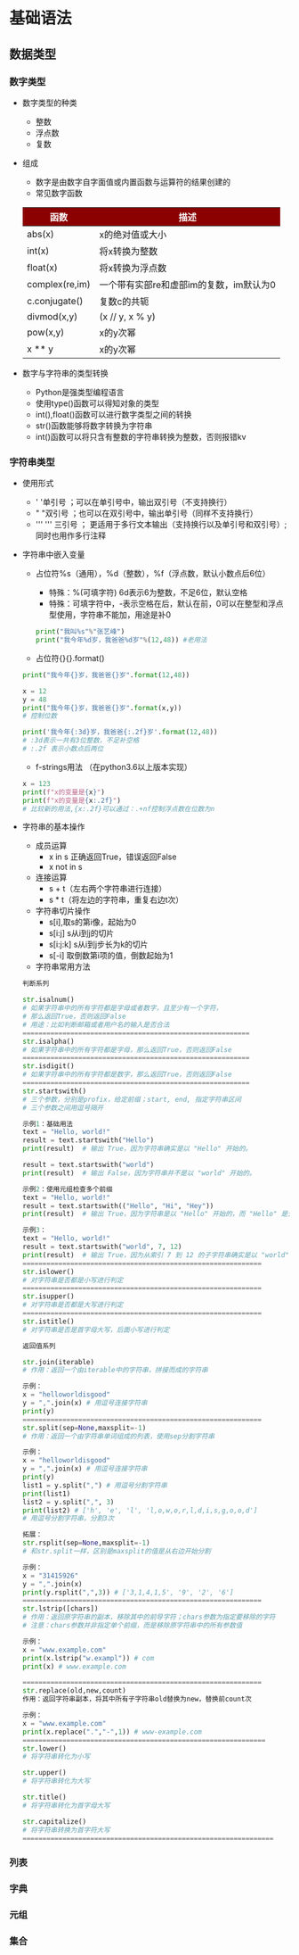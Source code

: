 # 基础语法
## 数据类型
### 数字类型
- 数字类型的种类
  - 整数
  - 浮点数
  - 复数
- 组成
  - 数字是由数字自字面值或内置函数与运算符的结果创建的
  - 常见数字函数
  <table>
    <thead>
        <th style="background-color:darkred;color:white">函数</th>
        <th style="background-color:darkred;color:white">描述</th>
    </thead>
    <tbody>
        <tr>
            <td>abs(x)</td>
            <td>x的绝对值或大小</td>
        </tr>
        <tr>
            <td>int(x)</td>
            <td>将x转换为整数</td>
        </tr>
        <tr>
            <td>float(x)</td>
            <td>将x转换为浮点数</td>
        </tr>
        <tr>
            <td>complex(re,im)</td>
            <td>一个带有实部re和虚部im的复数，im默认为0</td>
        </tr>
        <tr>
            <td>c.conjugate()</td>
            <td>复数c的共轭</td>
        </tr>
        <tr>
            <td>divmod(x,y)</td>
            <td>(x // y, x % y)</td>
        </tr>
        <tr>
            <td>pow(x,y)</td>
            <td>x的y次幂</td>
        </tr>
        <tr>
            <td>x ** y</td>
            <td>x的y次幂</td>
        </tr>
    </tbody>
  </table>

- 数字与字符串的类型转换
  - Python是强类型编程语言
  - 使用type()函数可以得知对象的类型
  - int(),float()函数可以进行数字类型之间的转换
  - str()函数能够将数字转换为字符串
  - int()函数可以将只含有整数的字符串转换为整数，否则报错kv
### 字符串类型
- 使用形式
  - ' '单引号 ；可以在单引号中，输出双引号（不支持换行）
  - " "双引号 ；也可以在双引号中，输出单引号（同样不支持换行）
  - ''' ''' 三引号 ； 更适用于多行文本输出（支持换行以及单引号和双引号）;同时也用作多行注释

- 字符串中嵌入变量
  - 占位符%s（通用），%d（整数），%f（浮点数，默认小数点后6位）
    - 特殊：%(可填字符) 6d表示6为整数，不足6位，默认空格
    - 特殊：可填字符中，-表示空格在后，默认在前，0可以在整型和浮点型使用，字符串不能加，用途是补0
    ```python
    print("我叫%s"%"张艺峰")
    print("我今年%d岁，我爸爸%d岁"%(12,48)) #老用法
    ```

  - 占位符{}{}.format()
  ```python
  print("我今年{}岁，我爸爸{}岁".format(12,48))

  x = 12
  y = 48
  print("我今年{}岁，我爸爸{}岁".format(x,y))
  # 控制位数

  print('我今年{:3d}岁，我爸爸{:.2f}岁'.format(12,48))
  # :3d表示一共有3位整数，不足补空格
  # :.2f 表示小数点后两位
  ```

  - f-strings用法 （在python3.6以上版本实现）
  ```python
  x = 123
  print(f"x的变量是{x}")
  print(f"x的变量是{x:.2f}") 
  # 比较新的用法,{x:.2f}可以通过：.+nf控制浮点数在位数为n
  ```

- 字符串的基本操作
  - 成员运算
    - x in s 正确返回True，错误返回False
    - x not in s
  - 连接运算
    - s + t（左右两个字符串进行连接）
    - s * t（将左边的字符串，重复右边t次）
  - 字符串切片操作
    - s[i],取s的第i像，起始为0
    - s[i:j] s从i到j的切片
    - s[i:j:k]  s从i到j步长为k的切片
    - s[-i] 取倒数第i项的值，倒数起始为1
  - 字符串常用方法
  ```python
  判断系列

  str.isalnum()
  # 如果字符串中的所有字符都是字母或者数字，且至少有一个字符，
  # 那么返回True，否则返回False
  # 用途：比如判断邮箱或者用户名的输入是否合法
  =========================================================
  str.isalpha()
  # 如果字符串中的所有字符都是字母，那么返回True，否则返回False
  =========================================================
  str.isdigit()
  # 如果字符串中的所有字符都是数字，那么返回True，否则返回False
  =========================================================
  str.startswith()
  # 三个参数，分别是profix，给定前缀；start, end, 指定字符串区间
  # 三个参数之间用逗号隔开

  示例1：基础用法
  text = "Hello, world!"
  result = text.startswith("Hello")
  print(result)  # 输出 True，因为字符串确实是以 "Hello" 开始的。

  result = text.startswith("world")
  print(result)  # 输出 False，因为字符串并不是以 "world" 开始的。

  示例2：使用元组检查多个前缀
  text = "Hello, world!"
  result = text.startswith(("Hello", "Hi", "Hey"))
  print(result)  # 输出 True，因为字符串是以 "Hello" 开始的，而 "Hello" 是元组中的一个元素。

  示例3：
  text = "Hello, world!"
  result = text.startswith("world", 7, 12)
  print(result)  # 输出 True，因为从索引 7 到 12 的子字符串确实是以 "world" 开始的。
  ============================================================
  str.islower()
  # 对字符串是否都是小写进行判定
  ============================================================
  str.isupper()
  # 对字符串是否都是大写进行判定
  ============================================================
  str.istitle()
  # 对字符串是否是首字母大写，后面小写进行判定

  返回值系列

  str.join(iterable)
  # 作用：返回一个由iterable中的字符串，拼接而成的字符串
  
  示例：
  x = "helloworldisgood"
  y = ",".join(x) # 用逗号连接字符串
  print(y)
  ============================================================
  str.split(sep=None,maxsplit=-1)
  # 作用：返回一个由字符串单词组成的列表，使用sep分割字符串

  示例：
  x = "helloworldisgood"
  y = ",".join(x) # 用逗号连接字符串
  print(y)
  list1 = y.split(",") # 用逗号分割字符串
  print(list1)
  list2 = y.split(",", 3)
  print(list2) # ['h', 'e', 'l', 'l,o,w,o,r,l,d,i,s,g,o,o,d'] 
  # 用逗号分割字符串，分割3次

  拓展：
  str.rsplit(sep=None,maxsplit=-1)
  # 和str.split一样，区别是maxsplit的值是从右边开始分割

  示例：
  x = "31415926"
  y = ",".join(x)
  print(y.rsplit(",",3)) # ['3,1,4,1,5', '9', '2', '6']
  ============================================================
  str.lstrip([chars])
  # 作用：返回原字符串的副本，移除其中的前导字符；chars参数为指定要移除的字符
  # 注意：chars参数并非指定单个前缀，而是移除原字符串中的所有参数值

  示例：
  x = "www.example.com"
  print(x.lstrip("w.exampl")) # com
  print(x) # www.example.com

  ============================================================
  str.replace(old,new,count)
  作用：返回字符串副本，将其中所有子字符串old替换为new，替换前count次

  示例：
  x = "www.example.com"
  print(x.replace(".","-",1)) # www-example.com
  =============================================================
  str.lower()
  # 将字符串转化为小写

  str.upper()
  # 将字符串转化为大写

  str.title()
  # 将字符串转化为首字母大写

  str.capitalize()
  # 将字符串转换为首字符大写
  ===============================================================
  ```
### 列表
### 字典
### 元组
### 集合 